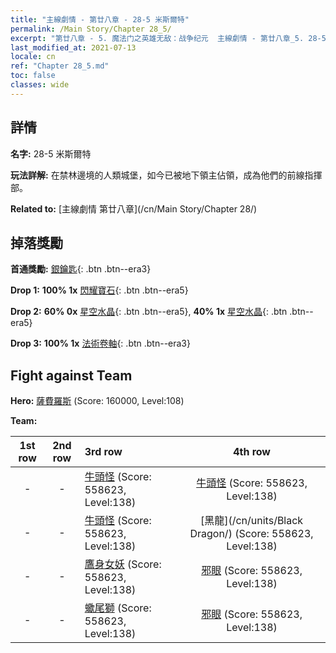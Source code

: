 ```yaml
---
title: "主線劇情 - 第廿八章 - 28-5 米斯爾特"
permalink: /Main Story/Chapter 28_5/
excerpt: "第廿八章 - 5. 魔法门之英雄无敌：战争纪元  主線劇情 - 第廿八章_5. 28-5 米斯爾特"
last_modified_at: 2021-07-13
locale: cn
ref: "Chapter 28_5.md"
toc: false
classes: wide
---
```


## 詳情

 **名字:** 28-5 米斯爾特

 **玩法詳解:** 在禁林邊境的人類城堡，如今已被地下領主佔領，成為他們的前線指揮部。

 **Related to:** [主線劇情 第廿八章](/cn/Main Story/Chapter 28/)

## 掉落獎勵

 **首通獎勵:** [銀鑰匙](/cn/Items/con_693/){: .btn .btn--era3}

 **Drop 1:** **100% 1x** [閃耀寶石](/cn/Items/mat_100/){: .btn .btn--era5}

 **Drop 2:** **60% 0x** [星空水晶](/cn/Items/mat_94/){: .btn .btn--era5}, **40% 1x** [星空水晶](/cn/Items/mat_94/){: .btn .btn--era5}

 **Drop 3:** **100% 1x** [法術卷軸](/cn/Items/con_694/){: .btn .btn--era3}


## Fight against Team
 **Hero:** [薩費羅斯](/cn/heroes/Sephinroth/) (Score: 160000, Level:108)

 **Team:**


  | 1st row | 2nd row | 3rd row | 4th row |
  |:----:|:----:|:----|:----:|
  | - | - | [牛頭怪](/cn/units/Minotaur/) (Score: 558623, Level:138)  | [牛頭怪](/cn/units/Minotaur/) (Score: 558623, Level:138)  |
  | - | - | [牛頭怪](/cn/units/Minotaur/) (Score: 558623, Level:138)  | [黑龍](/cn/units/Black Dragon/) (Score: 558623, Level:138)  |
  | - | - | [鷹身女妖](/cn/units/Harpy/) (Score: 558623, Level:138)  | [邪眼](/cn/units/Beholder/) (Score: 558623, Level:138)  |
  | - | - | [蠍尾獅](/cn/units/Manticore/) (Score: 558623, Level:138)  | [邪眼](/cn/units/Beholder/) (Score: 558623, Level:138)  |


